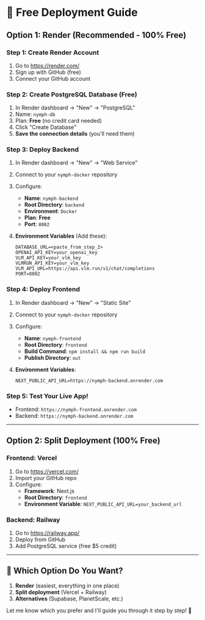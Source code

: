 # 🚀 Free Deployment Guide

## Option 1: Render (Recommended - 100% Free)

### Step 1: Create Render Account
1. Go to https://render.com/
2. Sign up with GitHub (free)
3. Connect your GitHub account

### Step 2: Create PostgreSQL Database (Free)
1. In Render dashboard → "New" → "PostgreSQL"
2. Name: `nymph-db`
3. Plan: **Free** (no credit card needed)
4. Click "Create Database"
5. **Save the connection details** (you'll need them)

### Step 3: Deploy Backend
1. In Render dashboard → "New" → "Web Service"
2. Connect to your `nymph-docker` repository
3. Configure:
   - **Name**: `nymph-backend`
   - **Root Directory**: `backend`
   - **Environment**: `Docker`
   - **Plan**: **Free**
   - **Port**: `8002`

4. **Environment Variables** (Add these):
   ```
   DATABASE_URL=<paste_from_step_2>
   OPENAI_API_KEY=your_openai_key
   VLM_API_KEY=your_vlm_key
   VLMRUN_API_KEY=your_vlm_key
   VLM_API_URL=https://api.vlm.run/v1/chat/completions
   PORT=8002
   ```

### Step 4: Deploy Frontend
1. In Render dashboard → "New" → "Static Site"
2. Connect to your `nymph-docker` repository
3. Configure:
   - **Name**: `nymph-frontend`
   - **Root Directory**: `frontend`
   - **Build Command**: `npm install && npm run build`
   - **Publish Directory**: `out`

4. **Environment Variables**:
   ```
   NEXT_PUBLIC_API_URL=https://nymph-backend.onrender.com
   ```

### Step 5: Test Your Live App!
- Frontend: `https://nymph-frontend.onrender.com`
- Backend: `https://nymph-backend.onrender.com`

---

## Option 2: Split Deployment (100% Free)

### Frontend: Vercel
1. Go to https://vercel.com/
2. Import your GitHub repo
3. Configure:
   - **Framework**: Next.js
   - **Root Directory**: `frontend`
   - **Environment Variable**: `NEXT_PUBLIC_API_URL=your_backend_url`

### Backend: Railway
1. Go to https://railway.app/
2. Deploy from GitHub
3. Add PostgreSQL service (free $5 credit)

---

## 🎯 Which Option Do You Want?

1. **Render** (easiest, everything in one place)
2. **Split deployment** (Vercel + Railway)
3. **Alternatives** (Supabase, PlanetScale, etc.)

Let me know which you prefer and I'll guide you through it step by step! 🚀
